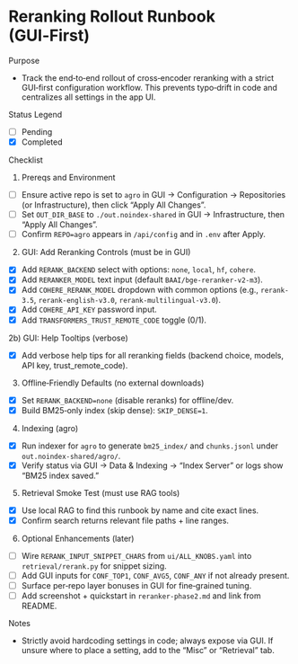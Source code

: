 Reranking Rollout Runbook (GUI‑First)
=================================================

Purpose
- Track the end‑to‑end rollout of cross‑encoder reranking with a strict GUI‑first configuration workflow. This prevents typo‑drift in code and centralizes all settings in the app UI.

Status Legend
- [ ] Pending
- [x] Completed

Checklist

1) Prereqs and Environment
- [ ] Ensure active repo is set to `agro` in GUI → Configuration → Repositories (or Infrastructure), then click “Apply All Changes”.
- [ ] Set `OUT_DIR_BASE` to `./out.noindex-shared` in GUI → Infrastructure, then “Apply All Changes”.
- [ ] Confirm `REPO=agro` appears in `/api/config` and in `.env` after Apply.

2) GUI: Add Reranking Controls (must be in GUI)
- [x] Add `RERANK_BACKEND` select with options: `none`, `local`, `hf`, `cohere`.
- [x] Add `RERANKER_MODEL` text input (default `BAAI/bge-reranker-v2-m3`).
- [x] Add `COHERE_RERANK_MODEL` dropdown with common options (e.g., `rerank-3.5`, `rerank-english-v3.0`, `rerank-multilingual-v3.0`).
- [x] Add `COHERE_API_KEY` password input.
- [x] Add `TRANSFORMERS_TRUST_REMOTE_CODE` toggle (0/1).

2b) GUI: Help Tooltips (verbose)
- [x] Add verbose help tips for all reranking fields (backend choice, models, API key, trust_remote_code).

3) Offline‑Friendly Defaults (no external downloads)
- [x] Set `RERANK_BACKEND=none` (disable reranks) for offline/dev.
- [x] Build BM25‑only index (skip dense): `SKIP_DENSE=1`.

4) Indexing (agro)
- [x] Run indexer for `agro` to generate `bm25_index/` and `chunks.jsonl` under `out.noindex-shared/agro/`.
- [x] Verify status via GUI → Data & Indexing → “Index Server” or logs show “BM25 index saved.”

5) Retrieval Smoke Test (must use RAG tools)
- [x] Use local RAG to find this runbook by name and cite exact lines.
- [x] Confirm search returns relevant file paths + line ranges.

6) Optional Enhancements (later)
- [ ] Wire `RERANK_INPUT_SNIPPET_CHARS` from `ui/ALL_KNOBS.yaml` into `retrieval/rerank.py` for snippet sizing.
- [ ] Add GUI inputs for `CONF_TOP1`, `CONF_AVG5`, `CONF_ANY` if not already present.
- [ ] Surface per‑repo layer bonuses in GUI for fine‑grained tuning.
- [ ] Add screenshot + quickstart in `reranker-phase2.md` and link from README.

Notes
- Strictly avoid hardcoding settings in code; always expose via GUI. If unsure where to place a setting, add to the “Misc” or “Retrieval” tab.
